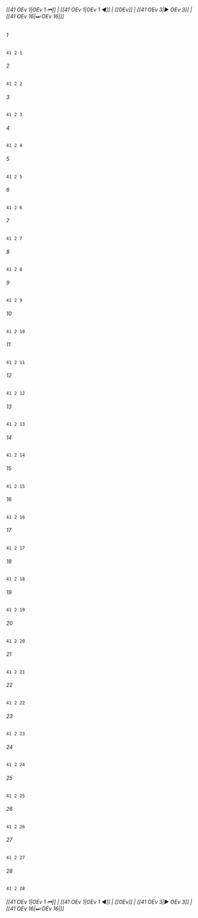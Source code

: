 
###### [[41 OEv 1|OEv 1 ⏮]] | [[41 OEv 1|OEv 1 ◀]] | [[OEv]] | [[41 OEv 3|▶ OEv 3]] | [[41 OEv 16|⏭ OEv 16|]]

###### 1
``` verse
41 2 1 
```
###### 2
``` verse
41 2 2 
```
###### 3
``` verse
41 2 3 
```
###### 4
``` verse
41 2 4 
```
###### 5
``` verse
41 2 5 
```
###### 6
``` verse
41 2 6 
```
###### 7
``` verse
41 2 7 
```
###### 8
``` verse
41 2 8 
```
###### 9
``` verse
41 2 9 
```
###### 10
``` verse
41 2 10 
```
###### 11
``` verse
41 2 11 
```
###### 12
``` verse
41 2 12 
```
###### 13
``` verse
41 2 13 
```
###### 14
``` verse
41 2 14 
```
###### 15
``` verse
41 2 15 
```
###### 16
``` verse
41 2 16 
```
###### 17
``` verse
41 2 17 
```
###### 18
``` verse
41 2 18 
```
###### 19
``` verse
41 2 19 
```
###### 20
``` verse
41 2 20 
```
###### 21
``` verse
41 2 21 
```
###### 22
``` verse
41 2 22 
```
###### 23
``` verse
41 2 23 
```
###### 24
``` verse
41 2 24 
```
###### 25
``` verse
41 2 25 
```
###### 26
``` verse
41 2 26 
```
###### 27
``` verse
41 2 27 
```
###### 28
``` verse
41 2 28 
```

###### [[41 OEv 1|OEv 1 ⏮]] | [[41 OEv 1|OEv 1 ◀]] | [[OEv]] | [[41 OEv 3|▶ OEv 3]] | [[41 OEv 16|⏭ OEv 16|]]

